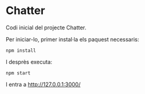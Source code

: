 # Chatter

Codi inicial del projecte Chatter.

Per iniciar-lo, primer instal·la els paquest necessaris:

    npm install

I desprès executa:

    npm start

I entra a http://127.0.0.1:3000/
